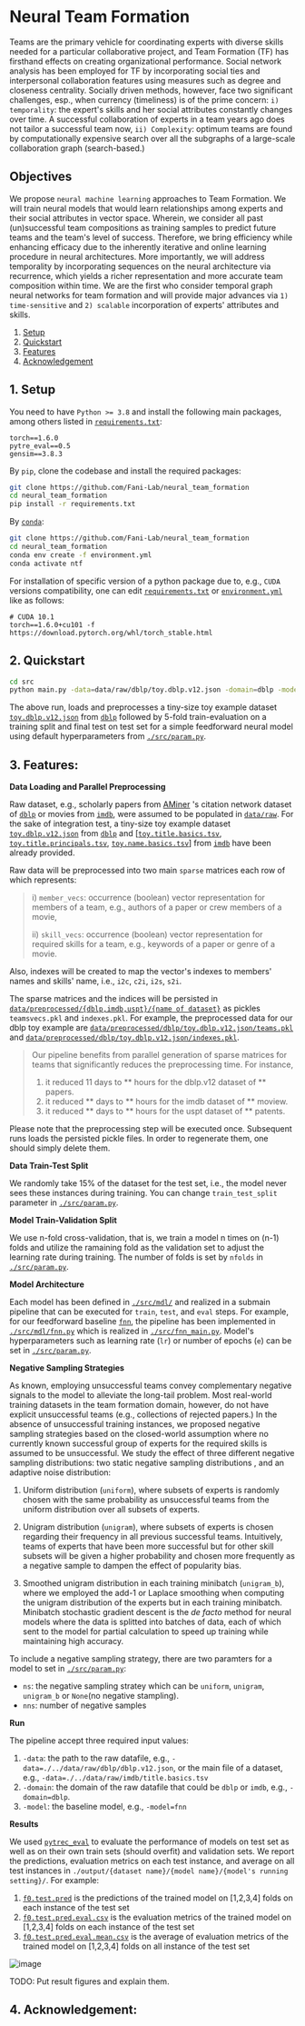 # Neural Team Formation 
Teams are the primary vehicle for coordinating experts with diverse skills needed for a particular collaborative project, and Team Formation (TF) has firsthand effects on creating organizational performance. Social network analysis has been employed for TF by incorporating social ties and interpersonal collaboration features using measures such as degree and closeness centrality. Socially driven methods, however, face two significant challenges, esp., when currency (timeliness) is of the prime concern: ``i) temporality``: the expert's skills and her social attributes constantly changes over time. A successful collaboration of experts in a team years ago does not tailor a successful team now, ``ii) Complexity``: optimum teams are found by computationally expensive search over all the subgraphs of a large-scale collaboration graph (search-based.) 

## Objectives
We propose ``neural machine learning`` approaches to Team Formation. We will train neural models that would learn relationships among experts and their social attributes in vector space. Wherein, we consider all past (un)successful team compositions as training samples to predict future teams and the team's level of success. Therefore, we bring efficiency while enhancing efficacy due to the inherently iterative and online learning procedure in neural architectures. More importantly, we will address temporality by incorporating sequences on the neural architecture via recurrence, which yields a richer representation and more accurate team composition within time. We are the first who consider temporal graph neural networks for team formation and will provide major advances via ``1) time-sensitive`` and ``2) scalable`` incorporation of experts' attributes and skills. 

1. [Setup](#1-setup)
2. [Quickstart](#2-quickstart)
3. [Features](#3-features)
4. [Acknowledgement](#4-acknowledgement)

## 1. Setup
You need to have ``Python >= 3.8`` and install the following main packages, among others listed in [``requirements.txt``](requirements.txt):
```
torch==1.6.0
pytre_eval==0.5
gensim==3.8.3
```
By ``pip``, clone the codebase and install the required packages:
```sh
git clone https://github.com/Fani-Lab/neural_team_formation
cd neural_team_formation
pip install -r requirements.txt
```
By [``conda``](https://www.anaconda.com/products/individual):

```sh
git clone https://github.com/Fani-Lab/neural_team_formation
cd neural_team_formation
conda env create -f environment.yml
conda activate ntf
```

For installation of specific version of a python package due to, e.g., ``CUDA`` versions compatibility, one can edit [``requirements.txt``](requirements.txt) or [``environment.yml``](environment.yml) like as follows:

```
# CUDA 10.1
torch==1.6.0+cu101 -f https://download.pytorch.org/whl/torch_stable.html
```
## 2. Quickstart

```sh
cd src
python main.py -data=data/raw/dblp/toy.dblp.v12.json -domain=dblp -model=fnn
```

The above run, loads and preprocesses a tiny-size toy example dataset [``toy.dblp.v12.json``](data/raw/dblp/toy.dblp.v12.json) from [``dblp``](https://originalstatic.aminer.cn/misc/dblp.v12.7z) followed by 5-fold train-evaluation on a training split and final test on test set for a simple feedforward neural model using default hyperparameters from [``./src/param.py``](./src/param.py).

## 3. Features:
**Data Loading and Parallel Preprocessing**

Raw dataset, e.g., scholarly papers from [AMiner](https://www.aminer.org/) 's citation network dataset of [``dblp``](https://originalstatic.aminer.cn/misc/dblp.v12.7z) or movies from [``imdb``](https://datasets.imdbws.com/), were assumed to be populated in [``data/raw``](data/raw). For the sake of integration test, a tiny-size toy example dataset [``toy.dblp.v12.json``](data/raw/dblp/toy.dblp.v12.json) from [``dblp``](https://originalstatic.aminer.cn/misc/dblp.v12.7z) and [[``toy.title.basics.tsv``](data/raw/imdb/toy.title.basics.tsv), [``toy.title.principals.tsv``](data/raw/imdb/toy.title.principals.tsv), [``toy.name.basics.tsv``](data/raw/imdb/toy.name.basics.tsv)] from [``imdb``](https://datasets.imdbws.com/) have been already provided.

Raw data will be preprocessed into two main ``sparse`` matrices each row of which represents: 

>i) ``member_vecs``: occurrence (boolean) vector representation for members of a team, e.g., authors of a paper or crew members of a movie,
> 
>ii) ``skill_vecs``: occurrence (boolean) vector representation for required skills for a team, e.g., keywords of a paper or genre of a movie.

Also, indexes will be created to map the vector's indexes to members' names and skills' name, i.e., ``i2c``, ``c2i``, ``i2s``, ``s2i``.

The sparse matrices and the indices will be persisted in [``data/preprocessed/{dblp,imdb,uspt}/{name of dataset}``](data/preprocessed/) as pickles ``teamsvecs.pkl`` and ``indexes.pkl``. For example, the preprocessed data for our dblp toy example are [``data/preprocessed/dblp/toy.dblp.v12.json/teams.pkl``](data/preprocessed/dblp/toy.dblp.v12.json/teams.pkl) and [``data/preprocessed/dblp/toy.dblp.v12.json/indexes.pkl``](data/preprocessed/dblp/toy.dblp.v12.json/indexes.pkl).

> Our pipeline benefits from parallel generation of sparse matrices for teams that significantly reduces the preprocessing time. For instance, 
> 1) it reduced 11 days to ** hours for the dblp.v12 dataset of ** papers.
> 2) it reduced ** days to ** hours for the imdb dataset of ** moview.
> 3) it reduced ** days to ** hours for the uspt dataset of ** patents.

Please note that the preprocessing step will be executed once. Subsequent runs loads the persisted pickle files. In order to regenerate them, one should simply delete them. 

**Data Train-Test Split**

We randomly take 15% of the dataset for the test set, i.e., the model never sees these instances during training. You can change ``train_test_split`` parameter in [``./src/param.py``](./src/param.py).

**Model Train-Validation Split**

We use n-fold cross-validation, that is, we train a model n times on (n-1) folds and utilize the ramaining fold as the validation set to adjust the learning rate during training. The number of folds is set by ``nfolds`` in [``./src/param.py``](./src/param.py).

**Model Architecture**

Each model has been defined in [``./src/mdl/``](./src/mdl/) and realized in a submain pipeline that can be executed for ``train``, ``test``, and ``eval`` steps. 
For example, for our feedforward baseline [``fnn``](./src/mdl/fnn.py), the pipeline has been implemented in [``./src/mdl/fnn.py``](src/mdl/fnn.py) which is realized in [``./src/fnn_main.py``](src/fnn_main.py).
Model's hyperparameters such as learning rate (``lr``) or number of epochs (``e``) can be set in [``./src/param.py``](src/param.py).

**Negative Sampling Strategies**

As known, employing unsuccessful teams convey complementary negative signals to the model to alleviate the long-tail problem. 
Most real-world training datasets in the team formation domain, however, do not have explicit unsuccessful teams (e.g., collections of rejected papers.) 
In the absence of unsuccessful training instances, we proposed negative sampling strategies based on the closed-world assumption where no currently known successful group of experts for the required skills is assumed to be unsuccessful. 
We study the effect of three different negative sampling distributions: two static negative sampling distributions , and an adaptive noise distribution:

1) Uniform distribution (``uniform``), where subsets of experts is randomly chosen with the same probability as unsuccessful teams from the uniform distribution over all subsets of experts.

2) Unigram distribution (``unigram``), where subsets of experts is chosen regarding their frequency in all previous successful teams. 
   Intuitively, teams of experts that have been more successful but for other skill subsets will be given a higher probability and chosen more frequently as a negative sample to dampen the effect of popularity bias.

3) Smoothed unigram distribution in each training minibatch (``unigram_b``), where we employed the add-1 or Laplace smoothing when computing the unigram distribution of the experts but in each training minibatch. 
   Minibatch stochastic gradient descent is the _de facto_ method for neural models where the data is splitted into batches of data, each of which sent to the model for partial calculation to speed up training while maintaining high accuracy. 

To include a negative sampling strategy, there are two paramters for a model to set in [``./src/param.py``](src/param.py):
- ``ns``: the negative sampling stratey which can be ``uniform``, ``unigram``, ``unigram_b`` or ``None``(no negative stampling).
- ``nns``: number of negative samples

**Run**

The pipeline accept three required input values:
1) ``-data``: the path to the raw datafile, e.g., ``-data=./../data/raw/dblp/dblp.v12.json``, or the main file of a dataset, e.g., ``-data=./../data/raw/imdb/title.basics.tsv``
2) ``-domain``: the domain of the raw datafile that could be ``dblp`` or ``imdb``, e.g., ``-domain=dblp``.
3) ``-model``: the baseline model, e.g., ``-model=fnn`` 

**Results**

We used [``pytrec_eval``](https://github.com/cvangysel/pytrec_eval) to evaluate the performance of models on test set as well as on their own train sets (should overfit) and validation sets.
We report the predictions, evaluation metrics on each test instance, and average on all test instances in ``./output/{dataset name}/{model name}/{model's running setting}/``. 
For example:
1) [``f0.test.pred``](./output/toy.dblp.v12.json/fnn/t30.s11.e12.l[100].lr0.1.b4096.e2/f0.test.pred) is the predictions of the trained model on [1,2,3,4] folds on each instance of the test set
2) [``f0.test.pred.eval.csv``](./output/toy.dblp.v12.json/fnn/t30.s11.e12.l[100].lr0.1.b4096.e2/f0.test.pred.eval.csv) is the evaluation metrics of the trained model on [1,2,3,4] folds on each instance of the test set
3) [``f0.test.pred.eval.mean.csv``](./output/toy.dblp.v12.json/fnn/t30.s11.e12.l[100].lr0.1.b4096.e2/f0.test.pred.eval.mean.csv) is the average of evaluation metrics of the trained model on [1,2,3,4] folds on all instance of the test set


![image](https://user-images.githubusercontent.com/19558771/164643307-393e8d5c-795b-4ff4-8ea5-47be9f108ecd.png)

TODO: Put result figures and explain them.

## 4. Acknowledgement:

